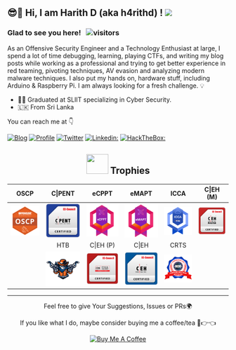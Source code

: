 <h2> 😎🤏 Hi,  I am Harith D (aka h4rithd) ! <img src="https://media.giphy.com/media/3XpvBjjMWtYYIOtOlp/giphy.gif" width="70"></h2>

### Glad to see you here! &nbsp; ![visitors](https://visitor-badge.laobi.icu/badge?page_id=h4rithd.h4rithd)

As an Offensive Security Engineer and a Technology Enthusiast at large, I spend a lot of time debugging, learning, playing CTFs, and writing my blog posts while working as a professional and trying to get better experience in red teaming, pivoting techniques, AV evasion and analyzing modern malware techniques. I also put my hands on, hardware stuff, including Arduino & Raspberry Pi. I am always looking for a fresh challenge. 💡

<ul>
<li>👨‍🎓 Graduated at SLIIT specializing in Cyber Security.</li>
<li>🇱🇰 From Sri Lanka </li>
</ul>

You can reach me at 👇

[![Blog](https://img.shields.io/badge/Blog-21759B?style=for-the-badge&logo=ghost&logoColor=white)](https://blog.h4rithd.com/)
[![Profile](https://img.shields.io/badge/Website-38B2AC?style=for-the-badge&logo=webdriverio&logoColor=white)](https://h4rithd.com/)
[![Twitter](https://img.shields.io/badge/twitter-1DA1F2?style=for-the-badge&logo=twitter&logoColor=white)](https://x.com/h4rithd)
[![Linkedin:](https://img.shields.io/badge/linkedin-0A66C2?style=for-the-badge&logo=linkedin&logoColor=white)](https://www.linkedin.com/in/harithdilshan/)
[![HackTheBox:](https://img.shields.io/badge/hackthebox-a3e54a?style=for-the-badge&logo=hackthebox&logoColor=black)](https://app.hackthebox.com/profile/550483)

<div align="center">
  
## <img src="https://media.giphy.com/media/YMwJF1OQAlbnf6HFjd/giphy.gif" width="50" height="45"> Trophies

| OSCP                                                                                                                       | C\|PENT                                                                                                                                                              | eCPPT                                                                                                                     | eMAPT                                                                                                                     | ICCA                                                                                                                     | C\|EH (M)                                                                                                                                                           | 
| :------------------------------------------------------------------------------------------------------------------------: | :------------------------------------------------------------------------------------------------------------------------------------------------------------------: | :------------------------------------------------------------------------------------------------------------------------:| :-----------------------------------------------------------------------------------------------------------------------: | :----------------------------------------------------------------------------------------------------------------------: | :-----------------------------------------------------------------------------------------------------------------------------------------------------------------: | 
| <a target="_blank" href="https://www.credential.net/d47f0b7b-cb87-4dc3-b4ea-498df7fa07aa"><img src="./img/OSCP.png"></a>   | <a target="_blank" href="https://aspen.eccouncil.org/VerifyBadge?type=certification&a=1LYwlgenuppwHx3d9nWh95L/4QUjz8OVxvqphb5dhWQ="><img src="./img/CPENT.png"></a>  | <a target="_blank" href="https://www.credential.net/15172f35-44b0-45c0-b9bc-ea122c51307f"><img src="./img/eCPPT.png"></a> | <a target="_blank" href="https://www.credential.net/3873ff06-43e5-4054-9c48-a0b2fc783685"><img src="./img/eMAPT.png"></a> | <a target="_blank" href="https://www.credential.net/7662e615-9dc2-41b1-8000-f213dfecc53d"><img src="./img/ICCA.png"></a> | <a target="_blank" href="https://aspen.eccouncil.org/VerifyBadge?type=certification&a=hrh5u5BN7tpBPrNa4iembY0FdEiqRbmviWUXqCxTbfg="><img src="./img/CEH-M.png"></a> | 
| | HTB                                                                                                 | C\|EH (P)                                                                                                                                                           | C\|EH                                                                                                                                                             | CRTS                                                                                                                     |
| | <a target="_blank" href="https://app.hackthebox.com/profile/550483"><img src="./img/dante.png"></a> | <a target="_blank" href="https://aspen.eccouncil.org/VerifyBadge?type=certification&a=qWH4heUqwAj7/QDQCz21ZSDsO+xmKYBm+w0HyMIFpB0="><img src="./img/CEH-P.png"></a> | <a target="_blank" href="https://aspen.eccouncil.org/VerifyBadge?type=certification&a=Dgy3jUvoy4X60j8c5XvsRKgtLu1zpcLcFnecYVwWLV8="><img src="./img/CEH.png"></a> | <a target="_blank" href="https://www.credential.net/c80568be-2b18-4dae-b9b9-ec743fe8e9a5"><img src="./img/CRTS.png"></a> |


---
  
Feel free to give Your Suggestions, Issues or PRs🌍

If you like what I do, maybe consider buying me a coffee/tea 🥺👉👈

<a href="https://www.buymeacoffee.com/harithdilshan" target="_blank"><img src="https://cdn.buymeacoffee.com/buttons/v2/default-red.png" alt="Buy Me A Coffee" width="120" ></a>

</div>


